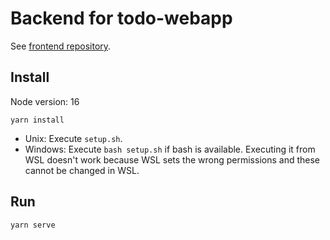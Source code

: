 # Backend for todo-webapp

See [frontend repository](https://github.com/Smail/todo-webapp-frontend).

## Install

Node version: 16

``yarn install``

* Unix: Execute `setup.sh`.
* Windows: Execute `bash setup.sh` if bash is available. Executing it from WSL doesn't work because WSL sets the wrong permissions and these cannot be changed in WSL.

## Run

``yarn serve``
